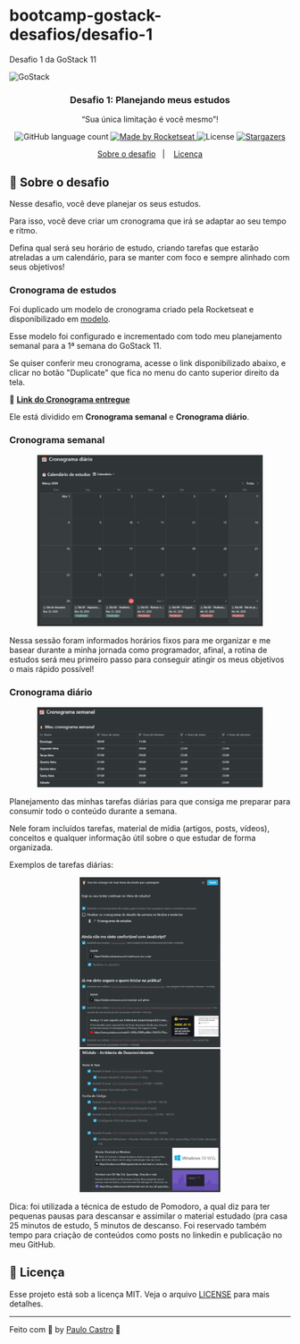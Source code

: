 # bootcamp-gostack-desafios/desafio-1
Desafio 1 da GoStack 11

<img alt="GoStack" src="https://storage.googleapis.com/golden-wind/bootcamp-gostack/header-desafios.png" />

<h3 align="center">
  Desafio 1: Planejando meus estudos
</h3>

<p align="center">“Sua única limitação é você mesmo”!</blockquote>

<p align="center">
  <img alt="GitHub language count" src="https://img.shields.io/github/languages/count/rocketseat/bootcamp-gostack-desafios?color=%2304D361">

  <a href="https://rocketseat.com.br">
    <img alt="Made by Rocketseat" src="https://img.shields.io/badge/made%20by-Rocketseat-%2304D361">
  </a>

  <img alt="License" src="https://img.shields.io/badge/license-MIT-%2304D361">

  <a href="https://github.com/Rocketseat/bootcamp-gostack-desafios/stargazers">
    <img alt="Stargazers" src="https://img.shields.io/github/stars/rocketseat/bootcamp-gostack-desafios?style=social">
  </a>
</p>

<p align="center">
  <a href="#rocket-sobre-o-desafio">Sobre o desafio</a>&nbsp;&nbsp;&nbsp;|&nbsp;&nbsp;&nbsp;
  <a href="#memo-licença">Licença</a>
</p>

## :rocket: Sobre o desafio

Nesse desafio, você deve planejar os seus estudos.

Para isso, você deve criar um cronograma que irá se adaptar ao seu tempo e ritmo.

Defina qual será seu horário de estudo, criando tarefas que estarão atreladas a um calendário, para se manter com foco e sempre alinhado com seus objetivos!

### Cronograma de estudos

Foi duplicado um modelo de cronograma criado pela Rocketseat e disponibilizado em [modelo](https://www.notion.so/Cronograma-de-estudos-e390bc8d2f5743668ec03348a3306070).

Esse modelo foi configurado e incrementado com todo meu planejamento semanal para a 1ª semana do GoStack 11.

Se quiser conferir meu cronograma, acesse o link disponibilizado abaixo, e clicar no botão "Duplicate" que fica no menu do canto superior direito da tela. 

📄 **[Link do Cronograma entregue](https://www.notion.so/Cronograma-de-estudos-836b82c49b3c40bb9a4b50cc35a27c28)**

Ele está dividido em **Cronograma semanal** e **Cronograma diário**.

### Cronograma semanal

<p align="center">
  <img width="80%" src="./assets/cronograma-diario.jpg">
</p>

Nessa sessão foram informados horários fixos para me organizar e me basear durante a minha jornada como programador, afinal, a rotina de estudos será meu primeiro passo para conseguir atingir os meus objetivos o mais rápido possível!

### Cronograma diário

<p align="center">
  <img width="80%" src="./assets/cronograma-semanal.jpg">
</p>

Planejamento das minhas tarefas diárias para que consiga me preparar para consumir todo o conteúdo durante a semana.

Nele foram incluídos tarefas, material de mídia (artigos, posts, vídeos), conceitos e qualquer informação útil sobre o que estudar de forma organizada.

Exemplos de tarefas diárias:

<p align="center">
  <img src="./assets/tarefa-diaria-1.jpg" width="50%" />
  <img src="./assets/tarefa-diaria-2.jpg" width="50%" /> 
</p>

Dica: foi utilizada a técnica de estudo de Pomodoro, a qual diz para ter pequenas pausas para descansar e assimilar o material estudado (pra casa 25 minutos de estudo, 5 minutos de descanso. Foi reservado também tempo para criação de conteúdos como posts no linkedin e publicação no meu GitHub.


## :memo: Licença

Esse projeto está sob a licença MIT. Veja o arquivo [LICENSE](LICENSE.md) para mais detalhes.

---

Feito com 💜 by <a href="https://www.linkedin.com/in/prenato84">Paulo Castro</a> :wave:

